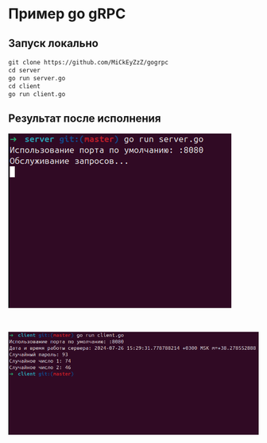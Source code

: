 # Пример go gRPC

## Запуск локально

```
git clone https://github.com/MiCkEyZzZ/gogrpc
cd server
go run server.go
cd client
go run client.go
```

## Результат после исполнения

<p align="left">
  <img src="img/pic-1.png">
</p>
</br>

<p align="left">
  <img src="img/pic-2.png">
</p>
</br>
